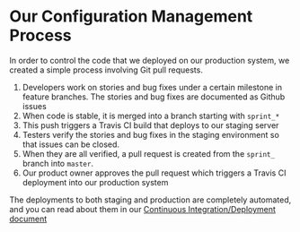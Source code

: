 # Our Configuration Management Process

In order to control the code that we deployed on our production system, we created a simple process involving Git pull requests.

1. Developers work on stories and bug fixes under a certain milestone in feature branches. The stories and bug fixes are documented as Github issues
2. When code is stable, it is merged into a branch starting with `sprint_*`
3. This push triggers a Travis CI build that deploys to our staging server
4. Testers verify the stories and bug fixes in the staging environment so that issues can be closed. 
5. When they are all verified, a pull request is created from the `sprint_` branch into `master`. 
6. Our product owner approves the pull request which triggers a Travis CI deployment into our production system

The deployments to both staging and production are completely automated, and you can read about them in our [Continuous Integration/Deployment document](CI-CD.md) 